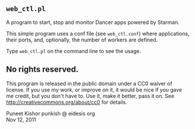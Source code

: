 ## `web_ctl.pl`

A program to start, stop and monitor Dancer apps powered by Starman.

This simple program uses a conf file (see `web_ctl.conf`) where applications, their ports, and, optionally, the number of workers are defined.

Type `web_ctl.pl` on the command line to see the usage.

## No rights reserved.

This program is released in the public domain under a CC0 waiver of license. If you use my work, or improve on it, it would be nice if you gave me credit, but you don't have to. Use it, make it better, pass it on. See http://creativecommons.org/about/cc0 for details.

Puneet Kishor punkish @ eidesis org  
Nov 12, 2011  
